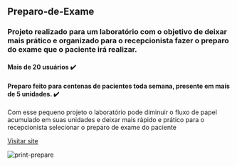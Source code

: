 
<h2>Preparo-de-Exame</h2>
<h3>Projeto realizado para um laboratório com o objetivo de deixar mais prático e organizado para o recepcionista fazer o preparo do exame que o paciente irá realizar.</h3>
<h4>Mais de 20 usuários ✔️</h4>
<h4>Preparo feito para centenas de pacientes toda semana, presente em mais de 5 unidades. ✔️</h4>
<p>Com esse pequeno projeto o laboratório pode diminuir o fluxo de papel acumulado em suas unidades e deixar mais rápido e prático para o recepcionista selecionar o preparo de exame do paciente</p>
<p><a href="https://preparo.netlify.app">Visitar site</a> </p>

![print-prepare](https://user-images.githubusercontent.com/63760133/184040747-2d8183da-6506-41e5-9ca6-3e909e3305c0.png)


